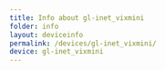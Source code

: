 ```yaml
---
title: Info about gl-inet_vixmini
folder: info
layout: deviceinfo
permalink: /devices/gl-inet_vixmini/
device: gl-inet_vixmini
---
```

